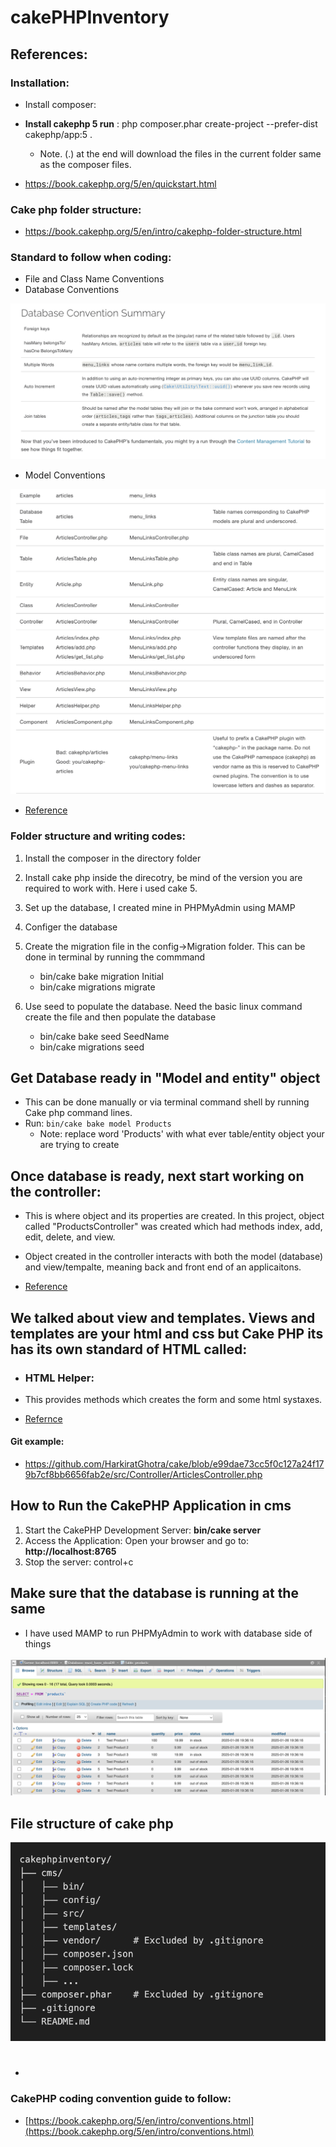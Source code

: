 # cakePHPInventory

## References:

### Installation: 

* Install composer: 

* **Install cakephp 5 run** : php composer.phar create-project --prefer-dist cakephp/app:5 . 
    - Note. (.) at the end will download the files in the current folder same as the composer files. 

* https://book.cakephp.org/5/en/quickstart.html

### Cake php folder structure:

* https://book.cakephp.org/5/en/intro/cakephp-folder-structure.html

### Standard to follow when coding:

* File and Class Name Conventions
* Database Conventions

![alt Text](git_img/db_convention.png)

* Model Conventions

![alt Text](image.png)

* [Reference](https://book.cakephp.org/5/en/intro/conventions.html)

### Folder structure and writing codes:

1. Install the composer in the directory folder 
2. Install cake php inside the direcotry, be mind of the version you are required to work with. Here i used cake 5.
3. Set up the database, I created mine in PHPMyAdmin using MAMP
3. Configer the database 
4. Create the migration file in the config->Migration folder. This can be done in terminal by running the commmand
    -  bin/cake bake migration Initial
    -  bin/cake migrations migrate

5. Use seed to populate the database. Need the basic linux command create the file and then populate the database
    - bin/cake bake seed SeedName
    - bin/cake migrations seed

## Get Database ready in "Model and entity" object

* This can be done manually or via terminal command shell by running Cake php command lines. 
* Run: ```bin/cake bake model Products ```
    - Note: replace word 'Products' with what ever table/entity object your are trying to create 

## Once database is ready, next start working on the controller: 

* This is where object and its properties are created. In this project, object called "ProductsController" was created which had methods index, add, edit, delete, and view. 
* Object created in the controller interacts with both the model (database) and view/tempalte, meaning back and front end of an applicaitons. 

* [Reference](https://book.cakephp.org/5/en/tutorials-and-examples/cms/articles-controller.html)

## We talked about view and templates. Views and templates are your html and css but Cake PHP its has its own standard of HTML called:

* ### HTML Helper: 
* This provides methods which creates the form and some html systaxes. 

* [Refernce](https://book.cakephp.org/5/en/views/helpers/html.html)

#### Git example: 

* https://github.com/HarkiratGhotra/cake/blob/e99dae73cc5f0c127a24f179b7cf8bb6656fab2e/src/Controller/ArticlesController.php

## How to Run the CakePHP Application in cms

1. Start the CakePHP Development Server: **bin/cake server** 
2. Access the Application: Open your browser and go to: **http://localhost:8765** 
3. Stop the server: control+c

## Make sure that the database is running at the same 

* I have used MAMP to run PHPMyAdmin to work with database side of things

![phpmyadmin image](/git_img/dbPhpAdmin.png)

## File structure of cake php

![Folder Structure](/git_img/fld_tree.png)

#

*

### CakePHP coding convention guide to follow:

 - [https://book.cakephp.org/5/en/intro/conventions.html](https://book.cakephp.org/5/en/intro/conventions.html)
